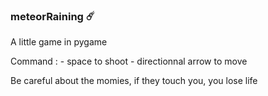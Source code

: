 ### meteorRaining ☄️
A little game in pygame

Command : - space to shoot 
          - directionnal arrow to move
          
Be careful about the momies, if they touch you, you lose life
